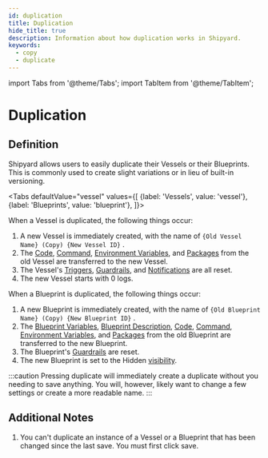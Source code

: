 ```yaml
---
id: duplication
title: Duplication
hide_title: true
description: Information about how duplication works in Shipyard.
keywords:
  - copy
  - duplicate
---
```


import Tabs from '@theme/Tabs';
import TabItem from '@theme/TabItem';

# Duplication

## Definition

Shipyard allows users to easily duplicate their Vessels or their Blueprints. This is commonly used to create slight variations or in lieu of built-in versioning.

<Tabs
defaultValue="vessel"
values={[
{label: 'Vessels', value: 'vessel'},
{label: 'Blueprints', value: 'blueprint'},
]}>
<TabItem value='vessel'>

When a Vessel is duplicated, the following things occur:

1. A new Vessel is immediately created, with the name of `{Old Vessel Name} (Copy) {New Vessel ID}` .
2. The [Code](../code/code-overview.md), [Command](../code/command.md), [Environment Variables](../requirements/environment-variables.md), and [Packages](../requirements/external-package-dependencies.md) from the old Vessel are transferred to the new Vessel.
3. The Vessel's [Triggers](../triggers/triggers-overview), [Guardrails](../settings/guardrails.md), and [Notifications](../settings/notifications.md) are all reset.
4. The new Vessel starts with 0 logs.

</TabItem>
<TabItem value='blueprint'>

When a Blueprint is duplicated, the following things occur:

1. A new Blueprint is immediately created, with the name of `{Old Blueprint Name} (Copy) {New Blueprint ID}` .
2. The [Blueprint Variables](../inputs/blueprint-variables.md), [Blueprint Description](../inputs/blueprint-description.md), [Code](../code/code-overview.md), [Command](../code/command.md), [Environment Variables](../requirements/environment-variables.md), and [Packages](../requirements/external-package-dependencies.md) from the old Blueprint are transferred to the new Blueprint.
3. The Blueprint's [Guardrails](../vessels/guardrails.md) are reset.
4. The new Blueprint is set to the Hidden [visibility](visibility.md).

</TabItem>
</Tabs>

:::caution
Pressing duplicate will immediately create a duplicate without you needing to save anything. You will, however, likely want to change a few settings or create a more readable name.
:::

## Additional Notes

1. You can't duplicate an instance of a Vessel or a Blueprint that has been changed since the last save. You must first click save.
